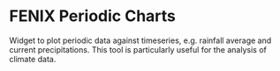 FENIX Periodic Charts
=====================

Widget to plot periodic data against timeseries, e.g. rainfall average and current precipitations. This tool is particularly useful for the analysis of climate data.
